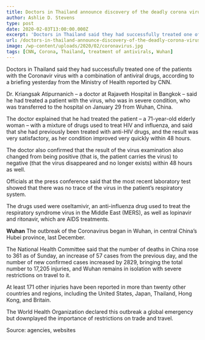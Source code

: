```yaml
---
title: Doctors in Thailand announce discovery of the deadly corona virus treatment
author: Ashlie D. Stevens
type: post
date: 2020-02-03T13:00:00.000Z
excerpt: 'Doctors in Thailand said they had successfully treated one of the patients with the Coronavir virus with a combination of antiviral drugs, according to a briefing yesterday from the Ministry of Health reported by CNN.'
url: /doctors-in-thailand-announce-discovery-of-the-deadly-corona-virus-treatment/
image: /wp-content/uploads/2020/02/coronavirus.jpg
tags: [CNN, Corona, Thailand, treatment of antivirals, Wuhan]
---
```


Doctors in Thailand said they had successfully treated one of the patients with the Coronavir virus with a combination of antiviral drugs, according to a briefing yesterday from the Ministry of Health reported by CNN.

Dr. Kriangsak Atipurnanich – a doctor at Rajaveth Hospital in Bangkok – said he had treated a patient with the virus, who was in severe condition, who was transferred to the hospital on January 29 from Wuhan, China.

The doctor explained that he had treated the patient – a 71-year-old elderly woman – with a mixture of drugs used to treat HIV and influenza, and said that she had previously been treated with anti-HIV drugs, and the result was very satisfactory, as her condition improved very quickly within 48 hours.

The doctor also confirmed that the result of the virus examination also changed from being positive (that is, the patient carries the virus) to negative (that the virus disappeared and no longer exists) within 48 hours as well.

Officials at the press conference said that the most recent laboratory test showed that there was no trace of the virus in the patient’s respiratory system.

The drugs used were oseltamivir, an anti-influenza drug used to treat the respiratory syndrome virus in the Middle East (MERS), as well as lopinavir and ritonavir, which are AIDS treatments.

**Wuhan**
The outbreak of the Coronavirus began in Wuhan, in central China’s Hubei province, last December.

The National Health Committee said that the number of deaths in China rose to 361 as of Sunday, an increase of 57 cases from the previous day, and the number of new confirmed cases increased by 2829, bringing the total number to 17,205 injuries, and Wuhan remains in isolation with severe restrictions on travel to it.

At least 171 other injuries have been reported in more than twenty other countries and regions, including the United States, Japan, Thailand, Hong Kong, and Britain.

The World Health Organization declared this outbreak a global emergency but downplayed the importance of restrictions on trade and travel.

Source: agencies, websites
